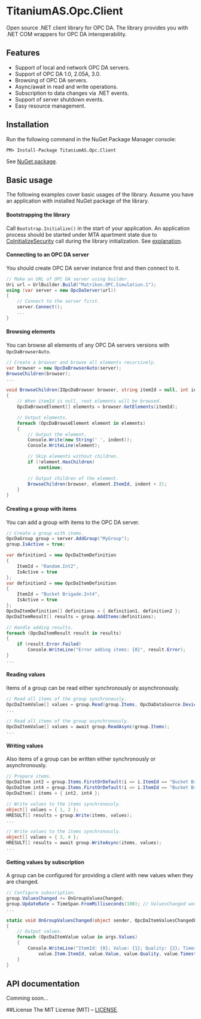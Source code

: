 # TitaniumAS.Opc.Client
Open source .NET client library for OPC DA. The library provides you with .NET COM wrappers for OPC DA interoperability.

## Features
- Support of local and network OPC DA servers.
- Support of OPC DA 1.0, 2.05A, 3.0.
- Browsing of OPC DA servers.
- Async/await in read and write operations.
- Subscription to data changes via .NET events.
- Support of server shutdown events.
- Easy resource management.

## Installation
Run the following command in the NuGet Package Manager console:
```
PM> Install-Package TitaniumAS.Opc.Client
```
See [NuGet package](https://www.nuget.org/packages/TitaniumAS.Opc.Client).

## Basic usage
The following examples cover basic usages of the library. Assume you have an application with installed NuGet package of the library.

#### Bootstrapping the library
Call `Bootstrap.Initialize()` in the start of your application. An application process should be started under MTA apartment state due to [CoInitializeSecurity](http://www.pinvoke.net/default.aspx/ole32/CoInitializeSecurity.html) call during the library initialization. See [explanation](http://www.pinvoke.net/default.aspx/ole32/CoInitializeSecurity.html).

#### Connecting to an OPC DA server
You should create OPC DA server instance first and then connect to it.
```csharp
// Make an URL of OPC DA server using builder.
Uri url = UrlBuilder.Build("Matrikon.OPC.Simulation.1");
using (var server = new OpcDaServer(url))
{
    // Connect to the server first.
    server.Connect();
    ...
}
```

#### Browsing elements
You can browse all elements of any OPC DA servers versions with `OpcDaBrowserAuto`.
```csharp
// Create a browser and browse all elements recursively.
var browser = new OpcDaBrowserAuto(server);
BrowseChildren(browser);
...

void BrowseChildren(IOpcDaBrowser browser, string itemId = null, int indent = 0)
{
    // When itemId is null, root elements will be browsed.
    OpcDaBrowseElement[] elements = browser.GetElements(itemId);

    // Output elements.
    foreach (OpcDaBrowseElement element in elements)
    {
        // Output the element.
        Console.Write(new String(' ', indent));
        Console.WriteLine(element);

        // Skip elements without children.
        if (!element.HasChildren)
            continue;

        // Output children of the element.
        BrowseChildren(browser, element.ItemId, indent + 2);
    }
}
```

#### Creating a group with items
You can add a group with items to the OPC DA server. 
```csharp
// Create a group with items.
OpcDaGroup group = server.AddGroup("MyGroup");
group.IsActive = true;

var definition1 = new OpcDaItemDefinition
{
    ItemId = "Random.Int2",
    IsActive = true
};
var definition2 = new OpcDaItemDefinition
{
    ItemId = "Bucket Brigade.Int4",
    IsActive = true
};
OpcDaItemDefinition[] definitions = { definition1, definition2 };
OpcDaItemResult[] results = group.AddItems(definitions);

// Handle adding results.
foreach (OpcDaItemResult result in results)
{
    if (result.Error.Failed)
        Console.WriteLine("Error adding items: {0}", result.Error);
}
...
```

#### Reading values
Items of a group can be read either synchronously or asynchronously.
```csharp
// Read all items of the group synchronously.
OpcDaItemValue[] values = group.Read(group.Items, OpcDaDataSource.Device);
...

// Read all items of the group asynchronously.
OpcDaItemValue[] values = await group.ReadAsync(group.Items);
...
```

#### Writing values
Also items of a group can be written either synchronously or asynchronously.
```csharp
// Prepare items.
OpcDaItem int2 = group.Items.FirstOrDefault(i => i.ItemId == "Bucket Brigade.Int2");
OpcDaItem int4 = group.Items.FirstOrDefault(i => i.ItemId == "Bucket Brigade.Int4");
OpcDaItem[] items = { int2, int4 };

// Write values to the items synchronously.
object[] values = { 1, 2 };
HRESULT[] results = group.Write(items, values);
...

// Write values to the items synchronously.
object[] values = { 3, 4 };
HRESULT[] results = await group.WriteAsync(items, values);
...
```

#### Getting values by subscription
A group can be configured for providing a client with new values when they are changed.
```csharp
// Configure subscription.
group.ValuesChanged += OnGroupValuesChanged;
group.UpdateRate = TimeSpan.FromMilliseconds(100); // ValuesChanged won't be triggered if zero
...

static void OnGroupValuesChanged(object sender, OpcDaItemValuesChangedEventArgs args)
{
    // Output values.
    foreach (OpcDaItemValue value in args.Values)
    {
        Console.WriteLine("ItemId: {0}; Value: {1}; Quality: {2}; Timestamp: {3}",
            value.Item.ItemId, value.Value, value.Quality, value.Timestamp);
    }
}
```

## API documentation
Comming soon...

##License
The MIT License (MIT) – [LICENSE](https://github.com/titanium-as/TitaniumAS.Opc.Client/blob/master/LICENSE).
